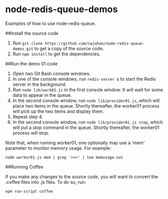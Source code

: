 node-redis-queue-demos
======================

Examples of how to use node-redis-queue.

##Install the source code

1. Run `git clone https://github.com/cwjohan/node-redis-queue-demos.git` to get a copy of the source code.
2. Run `npm install` to get the dependencies.

##Run the demo 01 code

1. Open two Git Bash console windows.
2. In one of the console windows, run `redis-server &` to start the Redis server in the background.
3. Run `node lib/work01.js` in the first console window. It will wait for some data to appear in the queue.
4. In the second console window, run `node lib/provider01.js`, which will place two items in the queue. Shortly
   thereafter, the worker01 process will pick up the two items and display them.
5. Repeat step 4.
6. In the second console window, run `node lib/provider01.js stop`, which will put a stop command in the queue. Shortly
   thereafter, the worker01 process will stop.

Note that, when running worker01, one optionally may use a 'mem' parameter to monitor memory usage. For example:

`node worker01.js mem | grep '>>>' | tee memusage.out`

##Running Coffee

If you make any changes to the source code, you will want to
convert the .coffee files into .js files. To do so, run:
```
npm run-script coffee
```
